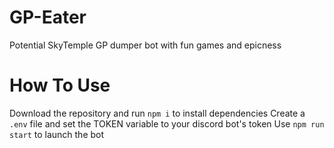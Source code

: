 # GP-Eater
Potential SkyTemple GP dumper bot with fun games and epicness
# How To Use
Download the repository and run `npm i` to install dependencies
Create a `.env` file and set the TOKEN variable to your discord bot's token
Use `npm run start` to launch the bot